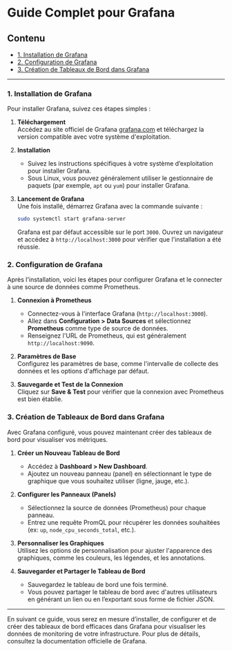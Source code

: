 
# Guide Complet pour Grafana


## Contenu
- [1. Installation de Grafana](#1-installation-de-grafana)
- [2. Configuration de Grafana](#2-configuration-de-grafana)
- [3. Création de Tableaux de Bord dans Grafana](#3-création-de-tableaux-de-bord-dans-grafana)

---

### 1. Installation de Grafana

Pour installer Grafana, suivez ces étapes simples :

1. **Téléchargement**  
   Accédez au site officiel de Grafana [grafana.com](https://grafana.com/grafana/download) et téléchargez la version compatible avec votre système d'exploitation.

2. **Installation**  
   - Suivez les instructions spécifiques à votre système d’exploitation pour installer Grafana.
   - Sous Linux, vous pouvez généralement utiliser le gestionnaire de paquets (par exemple, `apt` ou `yum`) pour installer Grafana.

3. **Lancement de Grafana**  
   Une fois installé, démarrez Grafana avec la commande suivante :
   ```bash
   sudo systemctl start grafana-server
   ```
   Grafana est par défaut accessible sur le port `3000`. Ouvrez un navigateur et accédez à `http://localhost:3000` pour vérifier que l'installation a été réussie.

### 2. Configuration de Grafana

Après l'installation, voici les étapes pour configurer Grafana et le connecter à une source de données comme Prometheus.

1. **Connexion à Prometheus**  
   - Connectez-vous à l'interface Grafana (`http://localhost:3000`).
   - Allez dans **Configuration > Data Sources** et sélectionnez **Prometheus** comme type de source de données.
   - Renseignez l'URL de Prometheus, qui est généralement `http://localhost:9090`.

2. **Paramètres de Base**  
   Configurez les paramètres de base, comme l'intervalle de collecte des données et les options d'affichage par défaut.

3. **Sauvegarde et Test de la Connexion**  
   Cliquez sur **Save & Test** pour vérifier que la connexion avec Prometheus est bien établie.

### 3. Création de Tableaux de Bord dans Grafana

Avec Grafana configuré, vous pouvez maintenant créer des tableaux de bord pour visualiser vos métriques.

1. **Créer un Nouveau Tableau de Bord**  
   - Accédez à **Dashboard > New Dashboard**.
   - Ajoutez un nouveau panneau (panel) en sélectionnant le type de graphique que vous souhaitez utiliser (ligne, jauge, etc.).

2. **Configurer les Panneaux (Panels)**  
   - Sélectionnez la source de données (Prometheus) pour chaque panneau.
   - Entrez une requête PromQL pour récupérer les données souhaitées (ex: `up`, `node_cpu_seconds_total`, etc.).

3. **Personnaliser les Graphiques**  
   Utilisez les options de personnalisation pour ajuster l'apparence des graphiques, comme les couleurs, les légendes, et les annotations.

4. **Sauvegarder et Partager le Tableau de Bord**  
   - Sauvegardez le tableau de bord une fois terminé.
   - Vous pouvez partager le tableau de bord avec d'autres utilisateurs en générant un lien ou en l’exportant sous forme de fichier JSON.

---

En suivant ce guide, vous serez en mesure d’installer, de configurer et de créer des tableaux de bord efficaces dans Grafana pour visualiser les données de monitoring de votre infrastructure. Pour plus de détails, consultez la documentation officielle de Grafana.
